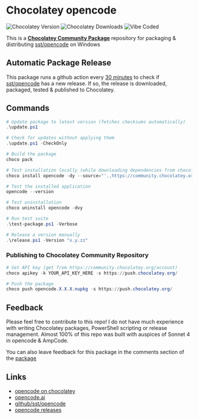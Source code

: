 # Chocolatey opencode

![Chocolatey Version](https://img.shields.io/chocolatey/v/opencode) ![Chocolatey Downloads](https://img.shields.io/chocolatey/dt/opencode?style=plastic) ![Vibe Coded](https://img.shields.io/badge/vibe_coded-100%25-green?logo=claude)

This is a [**Chocolatey Community Package**](https://community.chocolatey.org/) repository for packaging & distributing [sst/opencode](https://github.com/sst/opencode) on Windows

## Automatic Package Release

This package runs a github action every [30 minutes](https://docs.github.com/en/actions/reference/workflows-and-actions/events-that-trigger-workflows#schedule) to check if [sst/opencode](https://github.com/sst/opencode) has a new release. If so, the release is downloaded, packaged, tested & published to Chocolatey.

## Commands

```powershell
# Update package to latest version (fetches checksums automatically)
.\update.ps1

# Check for updates without applying them
.\update.ps1 -CheckOnly

# Build the package
choco pack

# Test installation locally (while downloading dependencies from chocolatey)
choco install opencode -dy --source="'.,https://community.chocolatey.org/api/v2/'"

# Test the installed application
opencode --version

# Test uninstallation
choco uninstall opencode -dvy

# Run test suite
.\test-package.ps1 -Verbose

# Release a version manually
.\release.ps1 -Version "x.y.zz"
```

### Publishing to Chocolatey Community Repository

```powershell
# Set API key (get from https://community.chocolatey.org/account)
choco apikey -k YOUR_API_KEY_HERE -s https://push.chocolatey.org/

# Push the package
choco push opencode.X.X.X.nupkg -s https://push.chocolatey.org/
```

## Feedback

Please feel free to contribute to this repo! I do not have much experience with writing Chocolatey packages, PowerShell scripting or release management. Almost 100% of this repo was built with auspices of Sonnet 4 in opencode & AmpCode.

You can also leave feedback for this package in the comments section of the [package](https://community.chocolatey.org/packages/opencode)


## Links

- [opencode on chocolatey](https://community.chocolatey.org/packages/opencode)
- [opencode.ai](https://opencode.ai)
- [github/sst/opencode](https://github.com/sst/opencode)
- [opencode releases](https://github.com/sst/opencode/releases)
